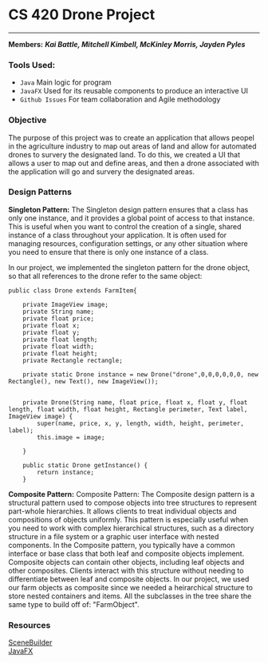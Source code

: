 # CS 420 Drone Project

___
**Members:** ___Kai Battle, Mitchell Kimbell, McKinley Morris, Jayden Pyles___

### Tools Used:
* `Java` Main logic for program
* `JavaFX` Used for its reusable components to produce an interactive UI
* `Github Issues` For team collaboration and Agile methodology

### Objective
The purpose of this project was to create an application that allows peopel in the agriculture industry to map out areas of land and allow for automated drones to survery the designated land. To do this, we created a UI that allows a user to map out and define areas, and then a drone associated with the application will go and survery the designated areas. 

### Design Patterns
**Singleton Pattern:**
The Singleton design pattern ensures that a class has only one instance, and it provides a global point of access to that instance. This is useful when you want to control the creation of a single, shared instance of a class throughout your application. It is often used for managing resources, configuration settings, or any other situation where you need to ensure that there is only one instance of a class.

In our project, we implemented the singleton pattern for the drone object, so that all references to the drone refer to the same object:
```
public class Drone extends FarmItem{
    
    private ImageView image;
    private String name;
    private float price;
    private float x;
    private float y;
    private float length;
    private float width;
    private float height;
    private Rectangle rectangle;

    private static Drone instance = new Drone("drone",0,0,0,0,0,0, new Rectangle(), new Text(), new ImageView());


    private Drone(String name, float price, float x, float y, float length, float width, float height, Rectangle perimeter, Text label, ImageView image) {
        super(name, price, x, y, length, width, height, perimeter, label);
        this.image = image;

    }

    public static Drone getInstance() {
        return instance;
    }
```

**Composite Pattern:**
Composite Pattern:
The Composite design pattern is a structural pattern used to compose objects into tree structures to represent part-whole hierarchies. It allows clients to treat individual objects and compositions of objects uniformly. This pattern is especially useful when you need to work with complex hierarchical structures, such as a directory structure in a file system or a graphic user interface with nested components.
In the Composite pattern, you typically have a common interface or base class that both leaf and composite objects implement. Composite objects can contain other objects, including leaf objects and other composites. Clients interact with this structure without needing to differentiate between leaf and composite objects. In our project, we used our farm objects as composite since we needed a heirarchical structure to store nested containers and items. All the subclasses in the tree share the same type to build off of: "FarmObject".


### Resources
[SceneBuilder](https://gluonhq.com/products/scene-builder/)\
[JavaFX](https://openjfx.io/)
